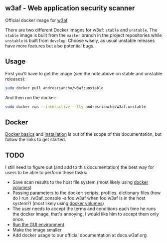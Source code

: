 ## w3af - Web application security scanner
Official docker image for [w3af](http://w3af.org/)

There are two different Docker images for w3af: `stable` and `unstable`. The `stable` image is built from the `master` branch in the project repositories while `unstable` is built from `develop`. Choose wisely, as usual unstable releases have more features but also potential bugs.

## Usage

First you'll have to get the image (see the note above on stable and unstable releases):

```bash
sudo docker pull andresriancho/w3af:unstable
```

And then run the docker:

```bash
sudo docker run --interactive --tty andresriancho/w3af:unstable
```

## Docker
[Docker basics](https://www.docker.com/tryit/) and [installation](http://docs.docker.com/installation/) is out of the scope of this documentation, but follow the links to get started.

## TODO

I still need to figure out (and add to this documentation) the best way for users to be able to perform these tasks:

 * Save scan results to the host file system (most likely using [docker volumes](https://docs.docker.com/userguide/dockervolumes/))
 * Passing parameters to the docker: scripts, profiles, dictionary files (how do I run ./w3af_console -s foo.w3af when foo.w3af is in the host system?) (most likely using [docker volumes](https://docs.docker.com/userguide/dockervolumes/))
 * The user needs to accept the terms and conditions each time he runs the docker image, that's annoying. I would like him to accept them only once.
 * [Run the GUI environment](http://stackoverflow.com/questions/16296753/can-you-run-gui-apps-in-a-docker)
 * Make the image smaller
 * Add docker usage to our official documentation at docs.w3af.org

